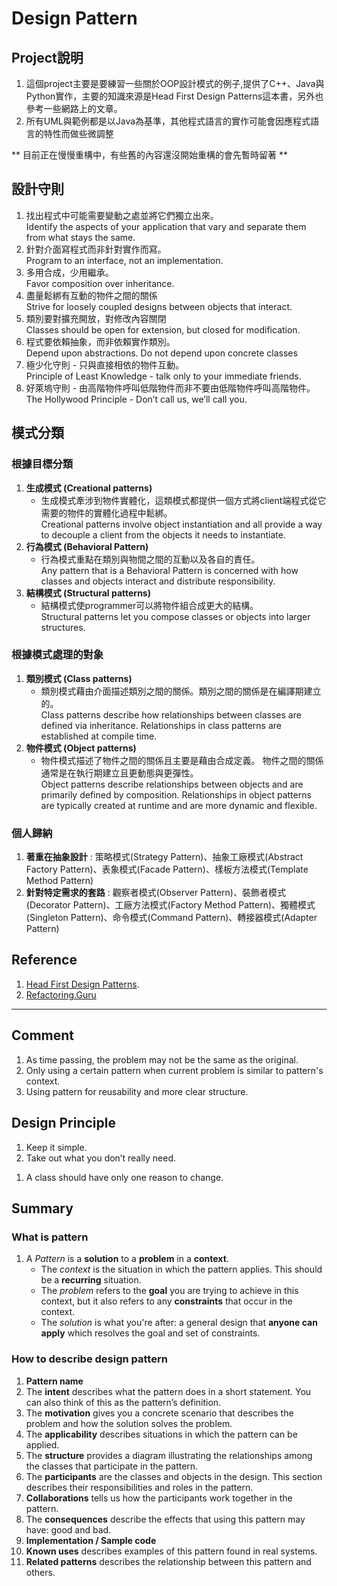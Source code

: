 # Design Pattern
 
## Project說明
1. 這個project主要是要練習一些關於OOP設計模式的例子,提供了C++、Java與Python實作，主要的知識來源是Head First Design Patterns這本書，另外也參考一些網路上的文章。
2. 所有UML與範例都是以Java為基準，其他程式語言的實作可能會因應程式語言的特性而做些微調整

** 目前正在慢慢重構中，有些舊的內容還沒開始重構的會先暫時留著 **


## 設計守則
1. 找出程式中可能需要變動之處並將它們獨立出來。  
Identify the aspects of your application that vary and separate them from what stays the same.
1. 針對介面寫程式而非針對實作而寫。  
Program to an interface, not an implementation.
1. 多用合成，少用繼承。  
Favor composition over inheritance.
1. 盡量鬆綁有互動的物件之間的關係  
Strive for loosely coupled designs between objects that interact.
1. 類別要對擴充開放，對修改內容關閉  
Classes should be open for extension, but closed for modification.
1. 程式要依賴抽象，而非依賴實作類別。  
Depend upon abstractions. Do not depend upon concrete classes
1.  極少化守則 - 只與直接相依的物件互動。  
Principle of Least Knowledge - talk only to your immediate friends.
1. 好萊塢守則 - 由高階物件呼叫低階物件而非不要由低階物件呼叫高階物件。  
The Hollywood Principle - Don’t call us, we’ll call you.

## 模式分類
### 根據目標分類
1. **生成模式 (Creational patterns)**
   - 生成模式牽涉到物件實體化，這類模式都提供一個方式將client端程式從它需要的物件的實體化過程中鬆綁。  
   Creational patterns involve object instantiation and all provide a way to decouple a client from the objects it needs to instantiate.
1. **行為模式 (Behavioral Pattern)**
   - 行為模式重點在類別與物間之間的互動以及各自的責任。  
   Any pattern that is a Behavioral Pattern is concerned with how classes and objects interact and distribute responsibility.
1. **結構模式 (Structural patterns)**
   - 結構模式使programmer可以將物件組合成更大的結構。  
   Structural patterns let you compose classes or objects into larger structures. 

### 根據模式處理的對象
1. **類別模式 (Class patterns)**
   - 類別模式藉由介面描述類別之間的關係。類別之間的關係是在編譯期建立的。  
   Class patterns describe how relationships between classes are defined via inheritance. Relationships in class patterns are established at compile time.
1. **物件模式 (Object patterns)**
   - 物件模式描述了物件之間的關係且主要是藉由合成定義。 物件之間的關係通常是在執行期建立且更動態與更彈性。  
   Object patterns describe relationships between objects and are primarily defined by composition. Relationships in object patterns are typically created at runtime and are more dynamic and flexible.


### 個人歸納
1. **著重在抽象設計** : 策略模式(Strategy Pattern)、抽象工廠模式(Abstract Factory Pattern)、表象模式(Facade Pattern)、樣板方法模式(Template Method Pattern)
2. **針對特定需求的套路** : 觀察者模式(Observer Pattern)、裝飾者模式(Decorator Pattern)、工廠方法模式(Factory Method Pattern)、獨體模式(Singleton Pattern)、命令模式(Command Pattern)、轉接器模式(Adapter Pattern)

## Reference
1. [Head First Design Patterns](https://www.oreilly.com/library/view/head-first-design/0596007124/).
1. [Refactoring.Guru](https://refactoring.guru/)

------

## Comment
1. As time passing, the problem may not be the same as the original.
1. Only using a certain pattern when current problem is similar to pattern's context. 
1. Using pattern for reusability and more clear structure.

## Design Principle
1. Keep it simple.
1. Take out what you don’t really need.
<!-- ch9 -->
1. A class should have only one reason to change.

## Summary
### What is pattern
1. A _Pattern_ is a **solution** to a **problem** in a **context**.
   - The _context_ is the situation in which the pattern applies. This should be a **recurring** situation.
   - The _problem_ refers to the **goal** you are trying to achieve in this context, but it also refers to any **constraints** that occur in the context.
   - The _solution_ is what you're after: a general design that **anyone can apply** which resolves the goal and set of constraints.

### How to describe design pattern
1. **Pattern name**
1. The **intent** describes what the pattern does in a short statement. You can also think of this as the pattern’s definition.
1. The **motivation** gives you a concrete
scenario that describes the problem and
how the solution solves the problem.
1. The **applicability** describes situations
in which the pattern can be applied.
1. The **structure** provides a diagram illustrating the relationships among the classes that participate
in the pattern.
1. The **participants** are the classes and
objects in the design. This section describes their responsibilities and roles in the pattern.
1. **Collaborations** tells us how the participants work together in the pattern.
1. The **consequences** describe the effects that using this pattern may have: good and bad.
1. **Implementation / Sample code**
1. **Known uses** describes examples of this pattern
found in real systems.
1. **Related patterns** describes the relationship between this pattern and others.